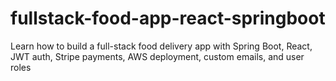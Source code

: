 # fullstack-food-app-react-springboot

Learn how to build a full-stack food delivery app with Spring Boot, React, JWT auth, Stripe payments, AWS deployment, custom emails, and user roles
